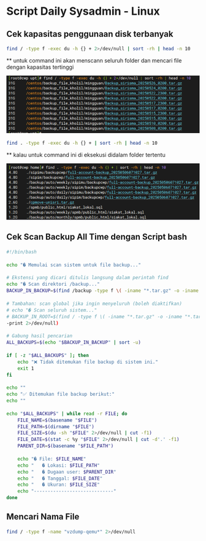 # Script Daily Sysadmin - Linux

## Cek kapasitas penggunaan disk terbanyak

```bash
find / -type f -exec du -h {} + 2>/dev/null | sort -rh | head -n 10
```

** untuk command ini akan menscann seluruh folder dan mencari file dengan kapasitas tertinggi

![image.png](/images/image.png)

```bash
find . -type f -exec du -h {} + | sort -rh | head -n 10
```

** kalau untuk command ini di eksekusi didalam folder tertentu

![image.png](/images/image%201.png)

## Cek Scan Backup All Time dengan Script bash

```bash
#!/bin/bash

echo "� Memulai scan sistem untuk file backup..."

# Ekstensi yang dicari ditulis langsung dalam perintah find
echo "� Scan direktori /backup..."
BACKUP_IN_BACKUP=$(find /backup -type f \( -iname "*.tar.gz" -o -iname "*.tar" -o -iname "*.sql.gz" -o -iname "*.zip" -o -iname "*.gz" -o -iname "*.bak" \) -print 2>/dev/null)

# Tambahan: scan global jika ingin menyeluruh (boleh diaktifkan)
# echo "� Scan seluruh sistem..."
# BACKUP_IN_ROOT=$(find / -type f \( -iname "*.tar.gz" -o -iname "*.tar" -o -iname "*.sql.gz" -o -iname "*.zip" -o -iname "*.gz" -o -iname "*.bak" \) -not -path "/proc/*" -not -path "/sys/*" -not -path "/dev/*" -not -path "/run/*" -not -path "/tmp/*"
-print 2>/dev/null)

# Gabung hasil pencarian
ALL_BACKUPS=$(echo "$BACKUP_IN_BACKUP" | sort -u)

if [ -z "$ALL_BACKUPS" ]; then
    echo "❌ Tidak ditemukan file backup di sistem ini."
    exit 1
fi

echo ""
echo "✅ Ditemukan file backup berikut:"
echo ""

echo "$ALL_BACKUPS" | while read -r FILE; do
    FILE_NAME=$(basename "$FILE")
    FILE_PATH=$(dirname "$FILE")
    FILE_SIZE=$(du -sh "$FILE" 2>/dev/null | cut -f1)
    FILE_DATE=$(stat -c %y "$FILE" 2>/dev/null | cut -d'.' -f1)
    PARENT_DIR=$(basename "$FILE_PATH")

    echo "� File: $FILE_NAME"
    echo "   � Lokasi: $FILE_PATH"
    echo "   � Dugaan user: $PARENT_DIR"
    echo "   � Tanggal: $FILE_DATE"
    echo "   � Ukuran: $FILE_SIZE"
    echo "-----------------------------"
done
```

## Mencari Nama File

```bash
find / -type f -name "vzdump-qemu*" 2>/dev/null
```